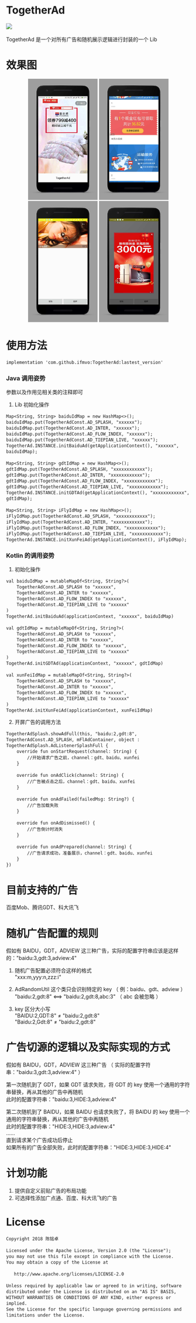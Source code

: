 # TogetherAd 
[![](https://img.shields.io/badge/%E4%BD%9C%E8%80%85-%E9%99%88%E9%93%AD%E5%8D%93-yellowgreen.svg?style=popout-square&logo=appveyor)](https://blog.csdn.net/ifmvo)

TogetherAd 是一个对所有广告和随机展示逻辑进行封装的一个 Lib

# 效果图
<div align="center">
<img src="/img/img_splash.jpeg" height="330" width="190" >
<img src="/img/img_flow.jpeg" height="330" width="190" >
<img src="/img/img_premovie.jpeg" height="330" width="190" >
<img src="/img/img_inter.jpeg" height="330" width="190" >
</div>

# 使用方法
```
implementation 'com.github.ifmvo:TogetherAd:lastest_version'
```

### Java 调用姿势
参数以及作用见相关类的注释即可

1. Lib 初始化操作
```
Map<String, String> baiduIdMap = new HashMap<>();
baiduIdMap.put(TogetherAdConst.AD_SPLASH, "xxxxxx");
baiduIdMap.put(TogetherAdConst.AD_INTER, "xxxxxx");
baiduIdMap.put(TogetherAdConst.AD_FLOW_INDEX, "xxxxxx");
baiduIdMap.put(TogetherAdConst.AD_TIEPIAN_LIVE, "xxxxxx");
TogetherAd.INSTANCE.initBaiduAd(getApplicationContext(), "xxxxxx", baiduIdMap);

Map<String, String> gdtIdMap = new HashMap<>();
gdtIdMap.put(TogetherAdConst.AD_SPLASH, "xxxxxxxxxxxx");
gdtIdMap.put(TogetherAdConst.AD_INTER, "xxxxxxxxxxxx");
gdtIdMap.put(TogetherAdConst.AD_FLOW_INDEX, "xxxxxxxxxxxx");
gdtIdMap.put(TogetherAdConst.AD_TIEPIAN_LIVE, "xxxxxxxxxxxx");
TogetherAd.INSTANCE.initGDTAd(getApplicationContext(), "xxxxxxxxxxxx", gdtIdMap);

Map<String, String> iFlyIdMap = new HashMap<>();
iFlyIdMap.put(TogetherAdConst.AD_SPLASH, "xxxxxxxxxxxx");
iFlyIdMap.put(TogetherAdConst.AD_INTER, "xxxxxxxxxxxx");
iFlyIdMap.put(TogetherAdConst.AD_FLOW_INDEX, "xxxxxxxxxxxx");
iFlyIdMap.put(TogetherAdConst.AD_TIEPIAN_LIVE, "xxxxxxxxxxxx");
TogetherAd.INSTANCE.initXunFeiAd(getApplicationContext(), iFlyIdMap);
```

### Kotlin 的调用姿势

1. 初始化操作
```
val baiduIdMap = mutableMapOf<String, String?>(
    TogetherAdConst.AD_SPLASH to "xxxxxx",
    TogetherAdConst.AD_INTER to "xxxxxx",
    TogetherAdConst.AD_FLOW_INDEX to "xxxxxx",
    TogetherAdConst.AD_TIEPIAN_LIVE to "xxxxxx"
)
TogetherAd.initBaiduAd(applicationContext, "xxxxxx", baiduIdMap)

val gdtIdMap = mutableMapOf<String, String?>(
    TogetherAdConst.AD_SPLASH to "xxxxxx",
    TogetherAdConst.AD_INTER to "xxxxxx",
    TogetherAdConst.AD_FLOW_INDEX to "xxxxxx",
    TogetherAdConst.AD_TIEPIAN_LIVE to "xxxxxx"
)
TogetherAd.initGDTAd(applicationContext, "xxxxxx", gdtIdMap)

val xunFeiIdMap = mutableMapOf<String, String?>(
    TogetherAdConst.AD_SPLASH to "xxxxxx",
    TogetherAdConst.AD_INTER to "xxxxxx",
    TogetherAdConst.AD_FLOW_INDEX to "xxxxxx",
    TogetherAdConst.AD_TIEPIAN_LIVE to "xxxxxx"
)
TogetherAd.initXunFeiAd(applicationContext, xunFeiIdMap)
```

2. 开屏广告的调用方法
```
TogetherAdSplash.showAdFull(this, "baidu:2,gdt:8", TogetherAdConst.AD_SPLASH, mFlAdContainer, object : TogetherAdSplash.AdListenerSplashFull {
    override fun onStartRequest(channel: String) {
        //开始请求广告之前，channel：gdt、baidu、xunfei
    }

    override fun onAdClick(channel: String) {
        //广告被点击之后，channel：gdt、baidu、xunfei
    }

    override fun onAdFailed(failedMsg: String?) {
        //广告加载失败
    }

    override fun onAdDismissed() {
        //广告倒计时消失
    }

    override fun onAdPrepared(channel: String) {
        //广告请求成功，准备展示，channel：gdt、baidu、xunfei
    }
})
```


# 目前支持的广告
百度Mob、腾讯GDT、科大讯飞

# 随机广告配置的规则
假如有 BAIDU，GDT，ADVIEW 这三种广告，实际的配置字符串应该是这样的："baidu:3,gdt:3,adview:4"   

1. 随机广告配置必须符合这样的格式  
"xxx:m,yyy:n,zzz:i"

2. AdRandomUtil 这个类只会识别特定的 key （ 例：baidu、gdt、adview ）  
"baidu:2,gdt:8" <==>  "baidu:2,gdt:8,abc:3" （  abc 会被忽略 ）  

3. key 区分大小写  
"BAIDU:2,GDT:8"  ≠  "baidu:2,gdt:8"  
"Baidu:2,Gdt:8"  ≠  "baidu:2,gdt:8"  

# 广告切源的逻辑以及实际实现的方式
假如有 BAIDU，GDT，ADVIEW 这三种广告 （ 实际的配置字符串："baidu:3,gdt:3,adview:4" ）   

第一次随机到了 GDT，如果 GDT 请求失败，将 GDT 的 key 使用一个通用的字符串替换，再从其他的广告中再随机   
此时的配置字符串："baidu:3,HIDE:3,adview:4"  

第二次随机到了 BAIDU，如果 BAIDU 也请求失败了，将 BAIDU 的 key 使用一个通用的字符串替换，再从其他的广告中再随机    
此时的配置字符串："HIDE:3,HIDE:3,adview:4"  
......  
直到请求某个广告成功后停止   
如果所有的广告全部失败，此时的配置字符串："HIDE:3,HIDE:3,HIDE:4"  

# 计划功能
1. 提供自定义前贴广告的布局功能
2. 可选择性添加广点通、百度、科大讯飞的广告

# License
```
Copyright 2018 陈铭卓

Licensed under the Apache License, Version 2.0 (the "License");
you may not use this file except in compliance with the License.
You may obtain a copy of the License at

   http://www.apache.org/licenses/LICENSE-2.0

Unless required by applicable law or agreed to in writing, software
distributed under the License is distributed on an "AS IS" BASIS,
WITHOUT WARRANTIES OR CONDITIONS OF ANY KIND, either express or implied.
See the License for the specific language governing permissions and
limitations under the License.
```
